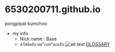 # 6530200711.github.io
pongpipat kumchoo
- my info
  - Nick name : Base
  - สวัสดีครับ ผม"เบท"นะครับ
![alt text](assets/82445368-B98B-4021-8716-8346C9A2D2AB-6355-00000D305DCFC930.jpg)
[GLOSSARY](classification.md)
